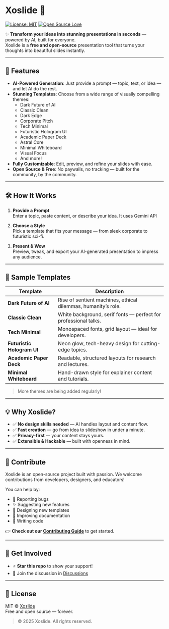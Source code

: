 # Xoslide 🚀

[![License: MIT](https://img.shields.io/badge/License-MIT-blue.svg)](https://opensource.org/licenses/MIT)
[![Open Source Love](https://badges.frapsoft.com/os/v1/open-source.svg?v=103)](https://github.com/your-username/xoslide)

✨ **Transform your ideas into stunning presentations in seconds** — powered by AI, built for everyone.  
Xoslide is a **free and open-source** presentation tool that turns your thoughts into beautiful slides instantly.


---

## 🌟 Features

- **AI-Powered Generation**: Just provide a prompt — topic, text, or idea — and let AI do the rest.
- **Stunning Templates**: Choose from a wide range of visually compelling themes:
  - Dark Future of AI
  - Classic Clean
  - Dark Edge
  - Corporate Pitch
  - Tech Minimal
  - Futuristic Hologram UI
  - Academic Paper Deck
  - Astral Core
  - Minimal Whiteboard
  - Visual Focus
  - And more!
- **Fully Customizable**: Edit, preview, and refine your slides with ease.
- **Open Source & Free**: No paywalls, no tracking — built for the community, by the community.

---

## 🛠 How It Works

1. **Provide a Prompt**  
   Enter a topic, paste content, or describe your idea. It uses Gemini API

2. **Choose a Style**  
   Pick a template that fits your message — from sleek corporate to futuristic sci-fi.

3. **Present & Wow**  
   Preview, tweak, and export your AI-generated presentation to impress any audience.

---

## 🎨 Sample Templates

| Template | Description |
|--------|-------------|
| **Dark Future of AI** | Rise of sentient machines, ethical dilemmas, humanity’s role. |
| **Classic Clean** | White background, serif fonts — perfect for professional talks. |
| **Tech Minimal** | Monospaced fonts, grid layout — ideal for developers. |
| **Futuristic Hologram UI** | Neon glow, tech-heavy design for cutting-edge topics. |
| **Academic Paper Deck** | Readable, structured layouts for research and lectures. |
| **Minimal Whiteboard** | Hand-drawn style for explainer content and tutorials. |

> More themes are being added regularly!

---

## 💡 Why Xoslide?

- ✅ **No design skills needed** — AI handles layout and content flow.
- ✅ **Fast creation** — go from idea to slideshow in under a minute.
- ✅ **Privacy-first** — your content stays yours.
- ✅ **Extensible & Hackable** — built with openness in mind.

---

## 🤝 Contribute

Xoslide is an open-source project built with passion. We welcome contributions from developers, designers, and educators!

You can help by:
- 🐛 Reporting bugs
- ✨ Suggesting new features
- 🎨 Designing new templates
- 📜 Improving documentation
- 🔧 Writing code

👉 **Check out our [Contributing Guide](CONTRIBUTING.md)** to get started.

---

## 🚀 Get Involved

- ⭐ **Star this repo** to show your support!
- 💬 Join the discussion in [Discussions](https://github.com/your-username/xoslide/discussions)

---

## 📄 License

MIT © [Xoslide](https://github.com/mutmainx/xoslide)  
Free and open source — forever.

> © 2025 Xoslide. All rights reserved.
